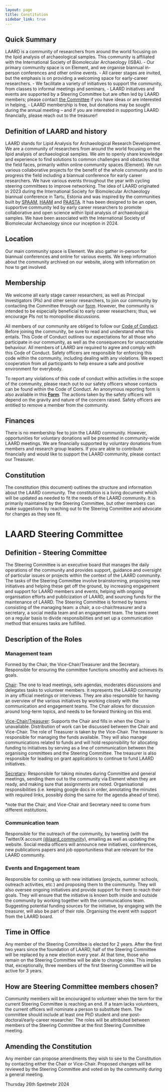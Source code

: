 ```yaml
---
layout: page
title: Constitution
sidebar_link: true
---
```


<h2>Quick Summary</h2>
LAARD is a community of researchers from around the world focusing on the lipid analysis of archaeological samples. This community is affiliated with the International Society of Biomolecular Archaeology (ISBA). 
- Our primary community space is on Element, and we organise biannual in-person conferences and other online events.
- All career stages are invited, but the emphasis is on providing a welcoming space for early-career researchers.
    - We facilitate a variety of initiatives to support the community, from classes to informal meetings and seminars,
    - LAARD initiatives and events are supported by a Steering Committee but are often led by LAARD members; please contact <a href="https://laardcommunity.github.io/Steering-Committee/">the Committee</a> if you have ideas or are interested in helping,
    - LAARD membership is free, but donations may be sought during the annual meeting – and if you are interested in supporting LAARD financially, please reach out to the treasurer!
    
<h2>Definition of LAARD and history</h2>
LAARD stands for Lipid Analysis for Archaeological Research Development. We are a community of researchers from around the world focusing on the lipid analysis of archaeological samples.
We aim to openly share knowledge and experience to find solutions to common challenges and obstacles that the field faces, primarily within online community spaces (Element). We run various collaborative projects for the benefit of the whole community and to progress the field including a biannual conference for early career researchers. We have various events throughout the year with cycling steering committees to improve networking.
The idea of LAARD originated in 2023 during the International Society for Biomolecular Archaeology biannual conference in Tartu, Estonia and was inspired by the communities built by <a href="https://www.spaam-community.org/about/">SPAAM</a>, <a href="https://haam-community.github.io/">HAAM</a> and <a href="https://paasta-community.github.io/about/">PAASTA</a>. It has been designed to be an open, supportive community led by early career researchers to promote collaborative and open science within lipid analysis of archaeological samples. We have been associated with the International Society of Biomolecular Archaeology since our inception in 2024.
<h2>Location</h2>
Our main community space is Element. We also gather in-person for biannual conferences and online for various events. We keep information about the community archived on our website, along with information on how to get involved.
<h2>Membership</h2>
We welcome all early stage career researchers, as well as Principal Investigators (PIs) and other senior researchers, to join our community by contacting the Committee through our <a href="https://forms.gle/87phUpX15EHiESUb6">form</a>. However, the community is intended to be especially beneficial to early career researchers; thus, we encourage PIs not to monopolise discussions.

All members of our community are obliged to follow our <a href="https://laardcommunity.github.io/Code-of-Conduct/">Code of Conduct</a>. Before joining the community, be sure to read and understand what this entails. This Code of Conduct outlines our expectations for all those who participate in our community, as well as the consequences for unacceptable behaviour. All members of LAARD are required to agree and comply with this Code of Conduct. Safety officers are responsible for enforcing this code within the community, including dealing with any violations. We expect cooperation from all participants to help ensure a safe and positive environment for everybody.

To report any violations of this code of conduct within activities in the scope of the community, please reach out to our safety officers whose contacts can be found within the Code of Conduct. An anonymous reporting form is also available in this [**Form**](https://forms.gle/a699frSRpPVKZjnJ7). The actions taken by the safety officers will depend on the gravity and nature of the concern raised. Safety officers are entitled to remove a member from the community.

<h2>Finances</h2>
There is no membership fee to join the LAARD community. However, opportunities for voluntary donations will be presented in community-wide LAARD meetings. We are financially supported by voluntary donations from members and research group leaders. If you are able to contribute financially and would like to support the LAARD community, please contact our Treasurer.
<h2>Constitution</h2>
The constitution (this document) outlines the structure and information about the LAARD community. The constitution is a living document which will be updated as needed to fit the needs of the LAARD community. It is primarily maintained by the Steering Committee, but other members can make suggestions by reaching out to the Steering Committee and advocate for changes as they see fit.
<h1>LAARD Steering Committee</h1>
<h2>Definition - Steering Committee</h2>
The Steering Committee is an executive board that manages the daily operations of the community and provides support, guidance and oversight of particular issues or projects within the context of the LAARD community.
The tasks of the Steering Committee involve brainstorming, proposing new initiatives and helping these get off the ground, by increasing engagement and support for LAARD members and events, helping with ongoing organisation efforts and publicization of LAARD, and sourcing funds for the maintenance of LAARD.
The Steering Committee is formed by teams consisting of the managing team: a chair, a co-chair/treasurer and a secretary, a social media team and an engagement team. The teams meet on a regular basis to divide responsibilities and set up a communication method that ensures tasks are fulfilled.
<h2>Description of the Roles</h2>
<h3>Management team</h3>
Formed by the Chair, the Vice-Chair/Treasurer and the Secretary. Responsible for ensuring the committee functions smoothly and achieves its goals.

<u>Chair</u>: The one to lead meetings, sets agendas, moderates discussions and delegates tasks to volunteer members. It represents the LAARD community in any official meetings or interviews. They are also responsible for having an overview of the various initiatives by  working closely with the communication and engagement teams. The Chair allows for discussion around long-term topics, and needs to be forward thinking on this end.

<u>Vice-Chair/Treasurer</u>: Supports the Chair and fills in when the Chair is unavailable. Distribution of work can be discussed between the Chair and Vice-Chair. The role of Treasurer is taken by the Vice-Chair. The treasurer is responsible for managing the funds available. They will also manage communications related to funds and will hold responsibility for allocating funding to initiatives by serving as a line of communication between the organising committees and the Steering Committee. The treasurer is also responsible for leading on grant applications to continue to fund LAARD initiatives.

<u>Secretary</u>: Responsible for taking minutes during Committee and general meetings, sending them out to the community via Element when they are ready, and making sure that assignments are noted. Organisational responsibilities (i.e. keeping google docs in order, annotating the minutes with required links, possibly doing the same for the agenda ahead of time).

*note that the Chair, and Vice-Chair and Secretary need to come from different institutions.
<h3>Communication team</h3>
Responsible for the outreach of the community, by tweeting (with the Twitter/X account <a href="https://x.com/LAARD_community">(@laard_community)</a>, emailing as well as updating the website. Social media officers will announce new initiatives, conferences, new publications papers and job opportunitiess that are relevant for the LAARD community.
<h3>Events and Engagement team</h3>
Responsible for coming up with new initiatives (projects, summer schools, outreach activities, etc.) and proposing them to the community. They will also oversee ongoing initiatives and provide support for them to reach their goals. They will ensure that the initiative is known both inside and outside the community by working together with the communications team. Suggesting potential funding sources for the initiative, by engaging with the treasurer, will also be part of their role. Organising the event with support from the LAARD board. 
<h2>Time in Office</h2>
Any member of the Steering Committee is elected for 2 years. After the first two years since the foundation of LAARD, half of the Steering Committee will be replaced by a new election every year. At that time, those who remain on the Steering Committee will be able to change roles. This implies that, exceptionally, three members of the first Steering Committee will be active for 3 years.
<h2>How are Steering Committee members chosen?</h2>
Community members will be encouraged to volunteer when the term for the current Steering Committee is reaching an end. If a team lacks volunteers, the current officers will nominate a person to substitute them. The committee should include at least one PhD student and one post-doctoral/early-career researcher. The roles will be attributed between members of the Steering Committee at the first Steering Committee meeting. 
<h2>Amending the Constitution</h2>
Any member can propose amendments they wish to see to the Constitution by contacting either the Chair or Vice-Chair. Proposed changes will be reviewed by the Steering Committee and voted on by the community during a general meeting.

Thursday 26th Spetmebr 2024




